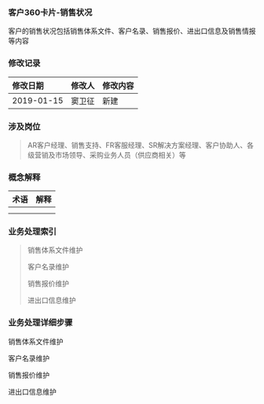 ### 客户360卡片-销售状况

客户的销售状况包括销售体系文件、客户名录、销售报价、进出口信息及销售情报等内容

### 修改记录

| 修改日期 | 修改人 | 修改内容 |
| :--- | :--- | :--- |
| 2019-01-15 | 窦卫征 | 新建 |

### 涉及岗位

> AR客户经理、销售支持、FR客服经理、SR解决方案经理、客户协助人、各级营销及市场领导、采购业务人员（供应商相关）等

### 概念解释

| 术语 | 解释 |
| :--- | :--- |
|  |  |
|  |  |

### 业务处理索引

> 销售体系文件维护
>
> 客户名录维护
>
> 销售报价维护
>
> 进出口信息维护

### 业务处理详细步骤

销售体系文件维护

客户名录维护

销售报价维护

进出口信息维护



